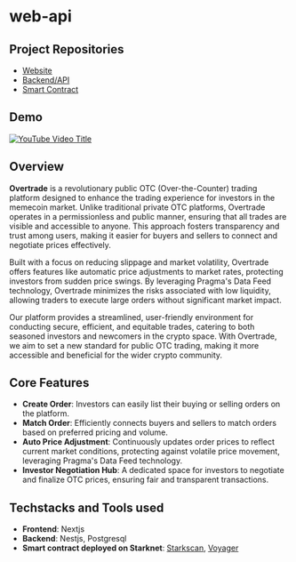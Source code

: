 # **web-api**

## **Project Repositories**
- [Website](https://github.com/overtrade-otcmarket/web-app)
- [Backend/API](https://github.com/overtrade-otcmarket/web-api)
- [Smart Contract](https://github.com/overtrade-otcmarket/contract)

## **Demo**
[![YouTube Video Title](https://img.youtube.com/vi/AoPrVqKIhuQ/maxresdefault.jpg)](https://www.youtube.com/watch?v=AoPrVqKIhuQ)

## **Overview**
**Overtrade** is a revolutionary public OTC (Over-the-Counter) trading platform designed to enhance the trading experience for investors in the memecoin market. Unlike traditional private OTC platforms, Overtrade operates in a permissionless and public manner, ensuring that all trades are visible and accessible to anyone. This approach fosters transparency and trust among users, making it easier for buyers and sellers to connect and negotiate prices effectively.

Built with a focus on reducing slippage and market volatility, Overtrade offers features like automatic price adjustments to market rates, protecting investors from sudden price swings. By leveraging Pragma's Data Feed technology, Overtrade minimizes the risks associated with low liquidity, allowing traders to execute large orders without significant market impact.

Our platform provides a streamlined, user-friendly environment for conducting secure, efficient, and equitable trades, catering to both seasoned investors and newcomers in the crypto space. With Overtrade, we aim to set a new standard for public OTC trading, making it more accessible and beneficial for the wider crypto community.

## **Core Features**
- **Create Order**: Investors can easily list their buying or selling orders on the platform.
- **Match Order**: Efficiently connects buyers and sellers to match orders based on preferred pricing and volume.
- **Auto Price Adjustment**: Continuously updates order prices to reflect current market conditions, protecting against volatile price movement, leveraging Pragma's Data Feed technology.
- **Investor Negotiation Hub**: A dedicated space for investors to negotiate and finalize OTC prices, ensuring fair and transparent transactions.

## **Techstacks and Tools used**
- **Frontend**: Nextjs
- **Backend**: Nestjs, Postgresql
- **Smart contract deployed on Starknet**: 
[Starkscan](https://starkscan.co/contract/0x06bfd251dae01b9169cc96607d8d3bb46b039fde1757f4f86739442e3039ff74),
[Voyager](https://voyager.online/contract/0x06bfd251dae01b9169cc96607d8d3bb46b039fde1757f4f86739442e3039ff74)

